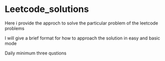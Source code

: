 # Leetcode_solutions

Here i provide the approch to solve the particular problem of the leetcode problems

I will give a brief format for how to approach the solution in easy and basic mode 


Daily minimum three qustions



   
